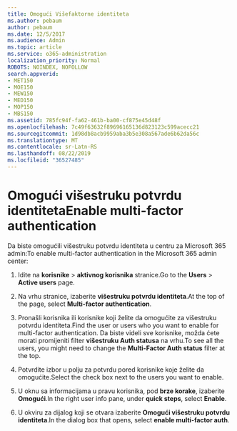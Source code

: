 ```yaml
---
title: Omogući Višefaktorne identiteta
ms.author: pebaum
author: pebaum
ms.date: 12/5/2017
ms.audience: Admin
ms.topic: article
ms.service: o365-administration
localization_priority: Normal
ROBOTS: NOINDEX, NOFOLLOW
search.appverid:
- MET150
- MOE150
- MEW150
- MED150
- MOP150
- MBS150
ms.assetid: 785fc94f-fa62-461b-ba00-cf875e45d48f
ms.openlocfilehash: 7c49f63632f89696165136d823123c599acecc21
ms.sourcegitcommit: 1d98db8acb9959aba3b5e308a567ade6b62da56c
ms.translationtype: MT
ms.contentlocale: sr-Latn-RS
ms.lasthandoff: 08/22/2019
ms.locfileid: "36527485"
---
```

# <a name="enable-multi-factor-authentication"></a><span data-ttu-id="cf2ba-102">Omogući višestruku potvrdu identiteta</span><span class="sxs-lookup"><span data-stu-id="cf2ba-102">Enable multi-factor authentication</span></span>

<span data-ttu-id="cf2ba-103">Da biste omogućili višestruku potvrdu identiteta u centru za Microsoft 365 admin:</span><span class="sxs-lookup"><span data-stu-id="cf2ba-103">To enable multi-factor authentication in the Microsoft 365 admin center:</span></span>

1. <span data-ttu-id="cf2ba-104">Idite na **korisnike** \> **aktivnog korisnika** stranice.</span><span class="sxs-lookup"><span data-stu-id="cf2ba-104">Go to the **Users** \> **Active users** page.</span></span>
    
2. <span data-ttu-id="cf2ba-105">Na vrhu stranice, izaberite **višestruku potvrdu identiteta**.</span><span class="sxs-lookup"><span data-stu-id="cf2ba-105">At the top of the page, select **Multi-factor authentication**.</span></span> 
    
3. <span data-ttu-id="cf2ba-106">Pronašli korisnika ili korisnike koji želite da omogućite za višestruku potvrdu identiteta.</span><span class="sxs-lookup"><span data-stu-id="cf2ba-106">Find the user or users who you want to enable for multi-factor authentication.</span></span> <span data-ttu-id="cf2ba-107">Da biste videli sve korisnike, možda ćete morati promijeniti filter **višestruku Auth statusa** na vrhu.</span><span class="sxs-lookup"><span data-stu-id="cf2ba-107">To see all the users, you might need to change the **Multi-Factor Auth status** filter at the top.</span></span>
    
4. <span data-ttu-id="cf2ba-108">Potvrdite izbor u polju za potvrdu pored korisnike koje želite da omogućite.</span><span class="sxs-lookup"><span data-stu-id="cf2ba-108">Select the check box next to the users you want to enable.</span></span>
    
5.  <span data-ttu-id="cf2ba-109">U oknu sa informacijama u pravu korisnika, pod **brze korake**, izaberite **Omogući**.</span><span class="sxs-lookup"><span data-stu-id="cf2ba-109">In the right user info pane, under **quick steps**, select **Enable**.</span></span> 
    
6. <span data-ttu-id="cf2ba-110">U okviru za dijalog koji se otvara izaberite **Omogući višestruku potvrdu identiteta**.</span><span class="sxs-lookup"><span data-stu-id="cf2ba-110">In the dialog box that opens, select **enable multi-factor auth**.</span></span> 
    


